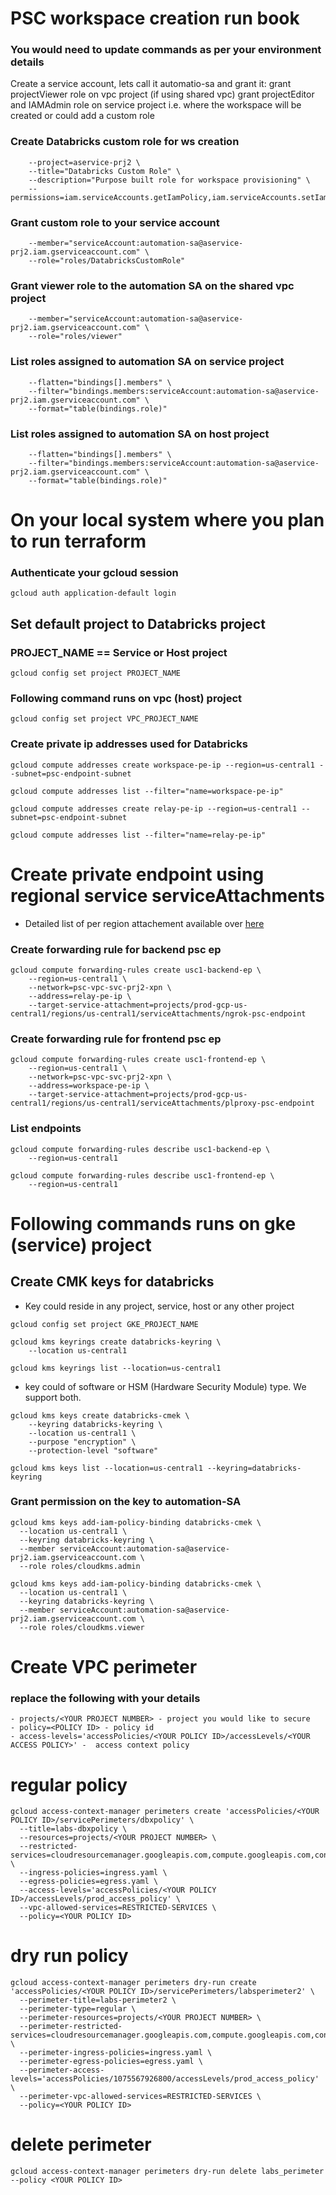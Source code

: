# PSC workspace creation run book
### You would need to update commands as per your environment details

Create a service account, lets call it automatio-sa and grant it:
grant projectViewer role on vpc project (if using shared vpc)
grant projectEditor and IAMAdmin role on service project i.e. where the workspace will be created or could add a custom role

### Create Databricks custom role for ws creation
```gcloud iam roles create DatabricksCustomRole \
    --project=aservice-prj2 \
    --title="Databricks Custom Role" \
    --description="Purpose built role for workspace provisioning" \
    --permissions=iam.serviceAccounts.getIamPolicy,iam.serviceAccounts.setIamPolicy,iam.roles.create,iam.roles.delete,iam.roles.get,iam.roles.update,resourcemanager.projects.get,resourcemanager.projects.getIamPolicy,resourcemanager.projects.setIamPolicy,serviceusage.services.get,serviceusage.services.list,serviceusage.services.enable,compute.networks.get,compute.projects.get,compute.subnetworks.get
```

### Grant custom role to your service account
```gcloud projects add-iam-policy-binding aservice-prj2 \
    --member="serviceAccount:automation-sa@aservice-prj2.iam.gserviceaccount.com" \
    --role="roles/DatabricksCustomRole"
```

### Grant viewer role to the automation SA on the shared vpc project
```gcloud projects add-iam-policy-binding ahost-prj \
    --member="serviceAccount:automation-sa@aservice-prj2.iam.gserviceaccount.com" \
    --role="roles/viewer"
```

### List roles assigned to automation SA on service project
```gcloud projects get-iam-policy aservice-prj2 \
    --flatten="bindings[].members" \
    --filter="bindings.members:serviceAccount:automation-sa@aservice-prj2.iam.gserviceaccount.com" \
    --format="table(bindings.role)"
```

### List roles assigned to automation SA on host project
```gcloud projects get-iam-policy ahost-prj \
    --flatten="bindings[].members" \
    --filter="bindings.members:serviceAccount:automation-sa@aservice-prj2.iam.gserviceaccount.com" \
    --format="table(bindings.role)"
```

# On your local system where you plan to run terraform
### Authenticate your gcloud session

```
gcloud auth application-default login
```

## Set default project to Databricks project
### PROJECT_NAME == Service or Host project
```
gcloud config set project PROJECT_NAME
```
### Following command runs on vpc (host) project
```
gcloud config set project VPC_PROJECT_NAME
```
### Create private ip addresses used for Databricks 
```
gcloud compute addresses create workspace-pe-ip --region=us-central1 --subnet=psc-endpoint-subnet
```
```
gcloud compute addresses list --filter="name=workspace-pe-ip"
```
```
gcloud compute addresses create relay-pe-ip --region=us-central1 --subnet=psc-endpoint-subnet
```
```
gcloud compute addresses list --filter="name=relay-pe-ip"
```

# Create private endpoint using regional service serviceAttachments
* Detailed list of per region attachement available over [here](https://docs.gcp.databricks.com/administration-guide/cloud-configurations/gcp/private-service-connect.html#regional-endpoints)

### Create forwarding rule for backend psc ep
```
gcloud compute forwarding-rules create usc1-backend-ep \
    --region=us-central1 \
    --network=psc-vpc-svc-prj2-xpn \
    --address=relay-pe-ip \
    --target-service-attachment=projects/prod-gcp-us-central1/regions/us-central1/serviceAttachments/ngrok-psc-endpoint
```
### Create forwarding rule for frontend psc ep
```
gcloud compute forwarding-rules create usc1-frontend-ep \
    --region=us-central1 \
    --network=psc-vpc-svc-prj2-xpn \
    --address=workspace-pe-ip \
    --target-service-attachment=projects/prod-gcp-us-central1/regions/us-central1/serviceAttachments/plproxy-psc-endpoint
```

### List endpoints
```
gcloud compute forwarding-rules describe usc1-backend-ep \
    --region=us-central1
```
```
gcloud compute forwarding-rules describe usc1-frontend-ep \
    --region=us-central1
```

# Following commands runs on gke (service) project
## Create CMK keys for databricks
* Key could reside in any project, service, host or any other project
```
gcloud config set project GKE_PROJECT_NAME
```
```
gcloud kms keyrings create databricks-keyring \
    --location us-central1
```
```
gcloud kms keyrings list --location=us-central1
```

* key could of software or HSM (Hardware Security Module) type. We support both.

```
gcloud kms keys create databricks-cmek \
    --keyring databricks-keyring \
    --location us-central1 \
    --purpose "encryption" \
    --protection-level "software"
```
```
gcloud kms keys list --location=us-central1 --keyring=databricks-keyring
```

### Grant permission on the key to automation-SA
```
gcloud kms keys add-iam-policy-binding databricks-cmek \
  --location us-central1 \
  --keyring databricks-keyring \
  --member serviceAccount:automation-sa@aservice-prj2.iam.gserviceaccount.com \
  --role roles/cloudkms.admin
```
```
gcloud kms keys add-iam-policy-binding databricks-cmek \
  --location us-central1 \
  --keyring databricks-keyring \
  --member serviceAccount:automation-sa@aservice-prj2.iam.gserviceaccount.com \
  --role roles/cloudkms.viewer
```

# Create VPC perimeter

### replace the following with your details
    - projects/<YOUR PROJECT NUMBER> - project you would like to secure
    - policy=<POLICY ID> - policy id
    - access-levels='accessPolicies/<YOUR POLICY ID>/accessLevels/<YOUR ACCESS POLICY>' -  access context policy

# regular policy
```
gcloud access-context-manager perimeters create 'accessPolicies/<YOUR POLICY ID>/servicePerimeters/dbxpolicy' \
  --title=labs-dbxpolicy \
  --resources=projects/<YOUR PROJECT NUMBER> \
  --restricted-services=cloudresourcemanager.googleapis.com,compute.googleapis.com,container.googleapis.com,containerregistry.googleapis.com,iam.googleapis.com,storage.googleapis.com \
  --ingress-policies=ingress.yaml \
  --egress-policies=egress.yaml \
  --access-levels='accessPolicies/<YOUR POLICY ID>/accessLevels/prod_access_policy' \
  --vpc-allowed-services=RESTRICTED-SERVICES \
  --policy=<YOUR POLICY ID>
```
# dry run policy
```
gcloud access-context-manager perimeters dry-run create 'accessPolicies/<YOUR POLICY ID>/servicePerimeters/labsperimeter2' \
  --perimeter-title=labs-perimeter2 \
  --perimeter-type=regular \
  --perimeter-resources=projects/<YOUR PROJECT NUMBER> \
  --perimeter-restricted-services=cloudresourcemanager.googleapis.com,compute.googleapis.com,container.googleapis.com,containerregistry.googleapis.com,iam.googleapis.com,storage.googleapis.com \
  --perimeter-ingress-policies=ingress.yaml \
  --perimeter-egress-policies=egress.yaml \
  --perimeter-access-levels='accessPolicies/1075567926800/accessLevels/prod_access_policy' \
  --perimeter-vpc-allowed-services=RESTRICTED-SERVICES \
  --policy=<YOUR POLICY ID>
```

# delete perimeter
```
gcloud access-context-manager perimeters dry-run delete labs_perimeter --policy <YOUR POLICY ID>
```